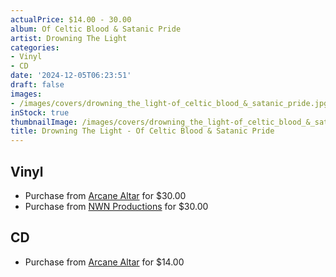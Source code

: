 ```yaml
---
actualPrice: $14.00 - 30.00
album: Of Celtic Blood & Satanic Pride
artist: Drowning The Light
categories:
- Vinyl
- CD
date: '2024-12-05T06:23:51'
draft: false
images:
- /images/covers/drowning_the_light-of_celtic_blood_&_satanic_pride.jpg
inStock: true
thumbnailImage: /images/covers/drowning_the_light-of_celtic_blood_&_satanic_pride-thumb.jpg
title: Drowning The Light - Of Celtic Blood & Satanic Pride
---
```


## Vinyl
* Purchase from [Arcane Altar](https://arcanealtar.bigcartel.com/product/drowning-the-light-of-celtic-blood-satanic-pride-2xlp) for $30.00
* Purchase from [NWN Productions](http://shop.nwnprod.com/index.php?route=product/product&path=75&product_id=52929&sort=pd.name&order=ASC) for $30.00
## CD
* Purchase from [Arcane Altar](https://arcanealtar.bigcartel.com/product/drowning-the-light-of-celtic-blood-satanic-pride-cd) for $14.00
